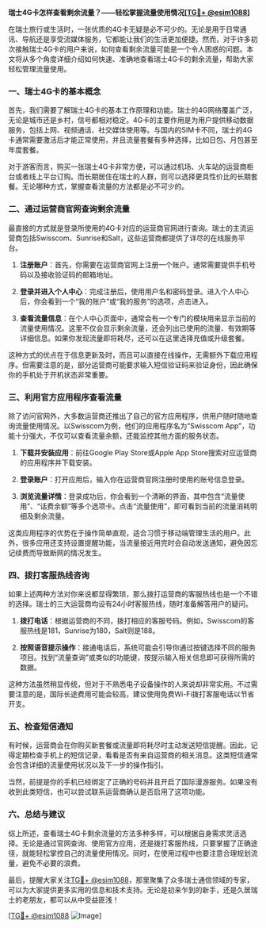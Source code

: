 **瑞士4G卡怎样查看剩余流量？——轻松掌握流量使用情况[[TG💪+ @esim1088](https://t.me/s/esim1088)]**

在瑞士旅行或生活时，一张优质的4G卡无疑是必不可少的。无论是用于日常通讯、导航还是享受流媒体服务，它都能让我们的生活更加便捷。然而，对于许多初次接触瑞士4G卡的用户来说，如何查看剩余流量可能是一个令人困惑的问题。本文将从多个角度详细介绍如何快速、准确地查看瑞士4G卡的剩余流量，帮助大家轻松管理流量使用。

### 一、瑞士4G卡的基本概念

首先，我们需要了解瑞士4G卡的基本工作原理和功能。瑞士的4G网络覆盖广泛，无论是城市还是乡村，信号都相对稳定。4G卡的主要作用是为用户提供移动数据服务，包括上网、视频通话、社交媒体使用等。与国内的SIM卡不同，瑞士的4G卡通常需要激活后才能正常使用，并且流量套餐有多种选择，比如日包、月包甚至年度套餐。

对于游客而言，购买一张瑞士4G卡非常方便，可以通过机场、火车站的运营商柜台或者线上平台订购。而长期居住在瑞士的人群，则可以选择更具性价比的长期套餐。无论哪种方式，掌握查看流量的方法都是必不可少的。

### 二、通过运营商官网查询剩余流量

最直接的方式就是登录所使用的4G卡对应的运营商官网进行查询。瑞士的主流运营商包括Swisscom、Sunrise和Salt，这些运营商都提供了详尽的在线服务平台。

1. **注册账户**：首先，你需要在运营商官网上注册一个账户。通常需要提供手机号码以及接收验证码的邮箱地址。
   
2. **登录并进入个人中心**：完成注册后，使用用户名和密码登录。进入个人中心后，你会看到一个“我的账户”或“我的服务”的选项，点击进入。

3. **查看流量信息**：在个人中心页面中，通常会有一个专门的模块用来显示当前的流量使用情况。这里不仅会显示剩余流量，还会列出已使用的流量、有效期等详细信息。如果你发现流量即将耗尽，还可以在这里选择充值或升级套餐。

这种方式的优点在于信息更新及时，而且可以直接在线操作，无需额外下载应用程序。但需要注意的是，部分运营商可能要求输入短信验证码来验证身份，因此确保你的手机处于开机状态非常重要。

### 三、利用官方应用程序查看流量

除了访问官网外，大多数运营商还推出了自己的官方应用程序，供用户随时随地查询流量使用情况。以Swisscom为例，他们的应用程序名为“Swisscom App”，功能十分强大，不仅可以查看流量余额，还能监控其他方面的服务状态。

1. **下载并安装应用**：前往Google Play Store或Apple App Store搜索对应运营商的应用程序并下载安装。

2. **登录账户**：打开应用后，输入你在运营商官网注册时使用的账号信息登录。

3. **浏览流量详情**：登录成功后，你会看到一个清晰的界面，其中包含“流量使用”、“话费余额”等多个选项卡。点击“流量使用”，即可看到当前的流量消耗明细及剩余流量。

这类应用程序的优势在于操作简单直观，适合习惯于移动端管理生活的用户。此外，很多应用还支持设置提醒功能，当流量接近用完时会自动发送通知，避免因忘记续费而导致断网的情况发生。

### 四、拨打客服热线咨询

如果上述两种方法对你来说都显得繁琐，那么拨打运营商的客服热线也是一个不错的选择。瑞士的三大运营商均设有24小时客服热线，随时准备解答用户的疑问。

1. **拨打电话**：根据运营商的不同，拨打相应的客服号码。例如，Swisscom的客服热线是181，Sunrise为180，Salt则是188。

2. **按照语音提示操作**：接通电话后，系统可能会引导你通过按键选择不同的服务项目。找到“流量查询”或类似的功能键，按提示输入相关信息即可获得所需的数据。

这种方法虽然稍显传统，但对于不熟悉电子设备操作的人来说却非常实用。不过需要注意的是，国际长途费用可能会较高，建议使用免费Wi-Fi拨打客服电话以节省开支。

### 五、检查短信通知

有时候，运营商会在你购买新套餐或流量即将耗尽时主动发送短信提醒。因此，记得定期检查手机上的短信记录，看看是否有来自运营商的相关消息。这类短信通常会包含详细的流量使用状况以及下一步的操作指引。

当然，前提是你的手机已经绑定了正确的号码并且开启了国际漫游服务。如果没有收到此类短信，也可以尝试联系运营商确认是否启用了这项功能。

### 六、总结与建议

综上所述，查看瑞士4G卡剩余流量的方法多种多样，可以根据自身需求灵活选择。无论是通过官网查询、使用官方应用，还是拨打客服热线，只要掌握了正确途径，就能轻松掌控自己的流量使用情况。同时，在使用过程中也要注意合理规划流量，避免不必要的浪费。

最后，提醒大家关注[TG💪+ @esim1088](https://t.me/s/esim1088)，那里聚集了众多瑞士通信领域的专家，可以为大家提供更多实用的信息和技术支持。无论是初来乍到的新手，还是久居瑞士的老朋友，都可以从中受益匪浅！

[[TG💪+ @esim1088](https://t.me/s/esim1088) ![Image](https://i.postimg.cc/4NQfJmqS/Snipaste-2025-05-13-00-14-12.png)]